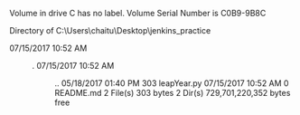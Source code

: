  Volume in drive C has no label.
 Volume Serial Number is C0B9-9B8C

 Directory of C:\Users\chaitu\Desktop\jenkins_practice

07/15/2017  10:52 AM    <DIR>          .
07/15/2017  10:52 AM    <DIR>          ..
05/18/2017  01:40 PM               303 leapYear.py
07/15/2017  10:52 AM                 0 README.md
               2 File(s)            303 bytes
               2 Dir(s)  729,701,220,352 bytes free
